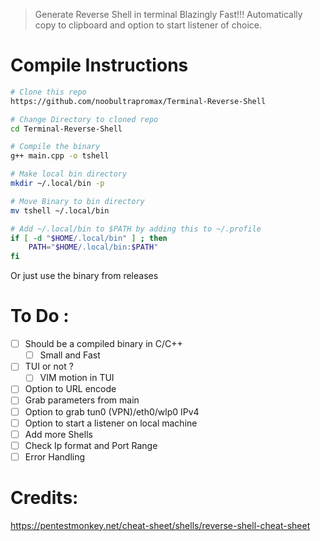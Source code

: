 > Generate Reverse Shell in terminal Blazingly Fast!!!
Automatically copy to clipboard and option to start listener of choice.

# Compile Instructions
```bash
# Clone this repo
https://github.com/noobultrapromax/Terminal-Reverse-Shell

# Change Directory to cloned repo
cd Terminal-Reverse-Shell

# Compile the binary
g++ main.cpp -o tshell

# Make local bin directory 
mkdir ~/.local/bin -p

# Move Binary to bin directory
mv tshell ~/.local/bin 

# Add ~/.local/bin to $PATH by adding this to ~/.profile
if [ -d "$HOME/.local/bin" ] ; then
    PATH="$HOME/.local/bin:$PATH"
fi
```
Or just use the binary from releases

# To Do :
- [ ] Should be a compiled binary in C/C++
    - [ ]  Small and Fast
- [ ] TUI or not ?
    - [ ] VIM motion in TUI
- [ ] Option to URL encode
- [ ] Grab parameters from main
- [ ] Option to grab tun0 (VPN)/eth0/wlp0 IPv4
- [ ] Option to start a listener on local machine
- [ ] Add more Shells
- [ ] Check Ip format and Port Range
- [ ] Error Handling

# Credits:
https://pentestmonkey.net/cheat-sheet/shells/reverse-shell-cheat-sheet
